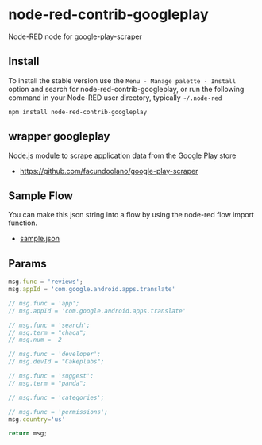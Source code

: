 node-red-contrib-googleplay
================

Node-RED node for google-play-scraper



## Install

To install the stable version use the `Menu - Manage palette - Install`
option and search for node-red-contrib-googleplay, or run the following
command in your Node-RED user directory, typically `~/.node-red`

    npm install node-red-contrib-googleplay

## wrapper googleplay
Node.js module to scrape application data from the Google Play store
- https://github.com/facundoolano/google-play-scraper


## Sample Flow
You can make this json string into a flow by using the node-red flow import function.

- [sample.json](examples/sample.json)

## Params
```javascript
msg.func = 'reviews';
msg.appId = 'com.google.android.apps.translate'

// msg.func = 'app';
// msg.appId = 'com.google.android.apps.translate'

// msg.func = 'search';
// msg.term = "chaca";
// msg.num =  2

// msg.func = 'developer';
// msg.devId = "Cakeplabs";

// msg.func = 'suggest';
// msg.term = "panda";

// msg.func = 'categories';

// msg.func = 'permissions';
msg.country='us'

return msg;
```
